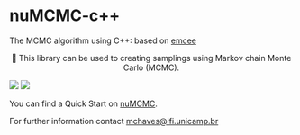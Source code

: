 # nuMCMC-c++
The MCMC algorithm using C++: based on <a href=https://emcee.readthedocs.io/en/stable/ >emcee</a>

<p align="center">🚀 This library can be used to creating samplings using Markov chain Monte Carlo (MCMC).</p>

<img src="https://img.shields.io/static/v1?label=version&message=v0.1&color=blue&style=for-the-badge&logo=c++"/> <img src="https://img.shields.io/static/v1?label=license&message=MIT&color=blue&style=for-the-badge&logo=none"/>

You can find a Quick Start on <a href=https://marianochaves.github.io/mcmc.html>nuMCMC</a>.

For further information contact mchaves@ifi.unicamp.br
